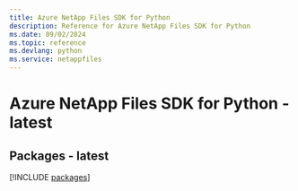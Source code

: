 ```yaml
---
title: Azure NetApp Files SDK for Python
description: Reference for Azure NetApp Files SDK for Python
ms.date: 09/02/2024
ms.topic: reference
ms.devlang: python
ms.service: netappfiles
---
```

# Azure NetApp Files SDK for Python - latest
## Packages - latest
[!INCLUDE [packages](netapp-files-index.md)]